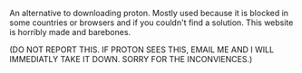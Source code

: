 
An alternative to downloading proton. Mostly used because it is blocked in some countries or browsers and if you couldn't find a solution. This website is horribly made and barebones.


(DO NOT REPORT THIS. IF PROTON SEES THIS, EMAIL ME AND I WILL IMMEDIATLY TAKE IT DOWN. SORRY FOR THE INCONVIENCES.)
